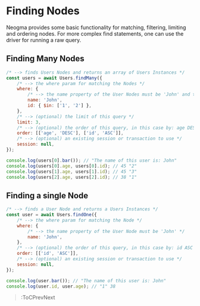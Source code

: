# Finding Nodes

Neogma provides some basic functionality for matching, filtering, limiting and ordering nodes. For more complex find statements, one can use the driver for running a raw query.

## Finding Many Nodes

```js
/* --> finds Users Nodes and returns an array of Users Instances */
const users = await Users.findMany({
    /* --> the where param for matching the Nodes */
    where: {
        /* --> the name property of the User Nodes must be 'John' and their id must be in: ('1', '2') */
        name: 'John',
        id: { $in: ['1', '2'] },
    },
    /* --> (optional) the limit of this query */
    limit: 3,
    /* --> (optional) the order of this query, in this case by: age DESC, id ASC */
    order: [['age', 'DESC'], ['id', 'ASC']],
    /* --> (optional) an existing session or transaction to use */
    session: null,
});

console.log(users[0].bar()); // "The name of this user is: John"
console.log(users[0].age, users[0].id); // 45 "2"
console.log(users[1].age, users[1].id); // 45 "3"
console.log(users[2].age, users[2].id); // 38 "1"
```

## Finding a single Node

```js
/* --> finds a User Node and returns a Users Instances */
const user = await Users.findOne({
    /* --> the where param for matching the Node */
    where: {
        /* --> the name property of the User Node must be 'John' */
        name: 'John',
    },
    /* --> (optional) the order of this query, in this case by: id ASC */
    order: [['id', 'ASC']],
    /* --> (optional) an existing session or transaction to use */
    session: null,
});

console.log(user.bar()); // "The name of this user is: John"
console.log(user.id, user.age); // "1" 38
```

> :ToCPrevNext
